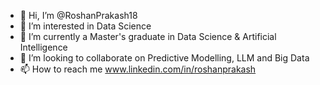 - 👋 Hi, I’m @RoshanPrakash18
- 👀 I’m interested in Data Science
- 🌱 I’m currently a Master's graduate in Data Science & Artificial Intelligence
- 💞️ I’m looking to collaborate on Predictive Modelling, LLM and Big Data 
- 📫 How to reach me www.linkedin.com/in/roshanprakash

<!---
RoshanPrakash18/RoshanPrakash18 is a ✨ special ✨ repository because its `README.md` (this file) appears on your GitHub profile.
You can click the Preview link to take a look at your changes.
--->
